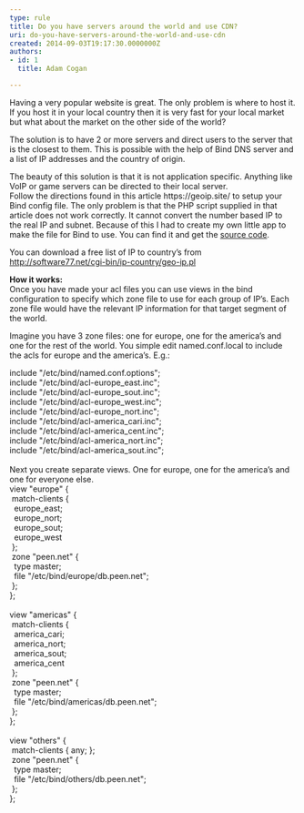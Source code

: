 ```yaml
---
type: rule
title: Do you have servers around the world and use CDN?
uri: do-you-have-servers-around-the-world-and-use-cdn
created: 2014-09-03T19:17:30.0000000Z
authors:
- id: 1
  title: Adam Cogan

---
```




<span class='intro'> ​​​​Having a very popular website is great. The only problem is where to host it. If you host it in your local country then it is very fast for your local market but what about the market on the other side of the world?<br> </span>

<p>The solution is to have 2 or more servers and direct users to the server that is the closest to them. This is possible with the help of Bind DNS server and a list of IP addresses and the country of origin.</p><p>The beauty of this solution is that it is not application specific. Anything like VoIP or game servers can be directed to their local server.<br>Follow the directions found in this article https&#58;//geoip.site/ to setup your Bind config file. The only problem is that the PHP script supplied in that article does not work correctly. It cannot convert the number based IP to the real IP and subnet. Because of this I had to create my own little app to make the file for Bind to use. You can find it and get the <a href="/Documents/IpToCountryConverter.zip"> source code</a>.</p><p>You can download a free list of IP to country’s from <a href="http&#58;//software77.net/geo-ip/"> http&#58;//software77.net/cgi-bin/ip-country/geo-ip.pl</a></p><p>
                    <strong>How it works&#58;<br>
                    </strong>Once you have made your acl files you can use views in the bind configuration to specify which zone file to use for each group of IP’s. Each zone file would have the relevant IP information for that target segment of the world.</p><p>Imagine you have 3 zone files&#58; one for europe, one for the america’s and one for the rest of the world. You simple edit named.conf.local to include the acls for europe and the america’s. E.g.&#58;</p><dl class="code"><dt> include &quot;/etc/bind/named.conf.options&quot;; <br>include &quot;/etc/bind/acl-europe_east.inc&quot;; <br>include &quot;/etc/bind/acl-europe_sout.inc&quot;; <br>include &quot;/etc/bind/acl-europe_west.inc&quot;; <br>include &quot;/etc/bind/acl-europe_nort.inc&quot;; <br>include &quot;/etc/bind/acl-america_cari.inc&quot;; <br>include &quot;/etc/bind/acl-america_cent.inc&quot;; <br>include &quot;/etc/bind/acl-america_nort.inc&quot;; <br>include &quot;/etc/bind/acl-america_sout.inc&quot;; <br>    <br>Next you create separate views. One for europe, one for the america’s and one for everyone else. <br>view &quot;europe&quot; &#123; <br>&#160;match-clients &#123; <br>&#160;&#160;europe_east; <br>&#160;&#160;europe_nort; <br>&#160;&#160;europe_sout; <br>&#160;&#160;europe_west <br>&#160;&#125;; <br>&#160;zone &quot;peen.net&quot; &#123; <br>&#160;&#160;type master; <br>&#160;&#160;file &quot;/etc/bind/europe/db.peen.net&quot;; <br>&#160;&#125;; <br>&#125;; <br>
                        <br>view &quot;americas&quot; &#123; <br>&#160;match-clients &#123; <br>&#160;&#160;america_cari; <br>&#160;&#160;america_nort; <br>&#160;&#160;america_sout; <br>&#160;&#160;america_cent <br>&#160;&#125;; <br>&#160;zone &quot;peen.net&quot; &#123; <br>&#160;&#160;type master; <br>&#160;&#160;file &quot;/etc/bind/americas/db.peen.net&quot;; <br>&#160;&#125;; <br>&#125;; <br>
                        <br>view &quot;others&quot; &#123; <br>&#160;match-clients &#123; any; &#125;; <br>&#160;zone &quot;peen.net&quot; &#123; <br>&#160;&#160;type master; <br>&#160;&#160;file &quot;/etc/bind/others/db.peen.net&quot;; <br>&#160;&#125;; <br>&#125;;</dt></dl>​



